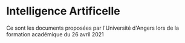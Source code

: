 # Intelligence Artificelle

Ce sont les documents proposées par l'Université d'Angers lors de la formation académique du 26 avril 2021
